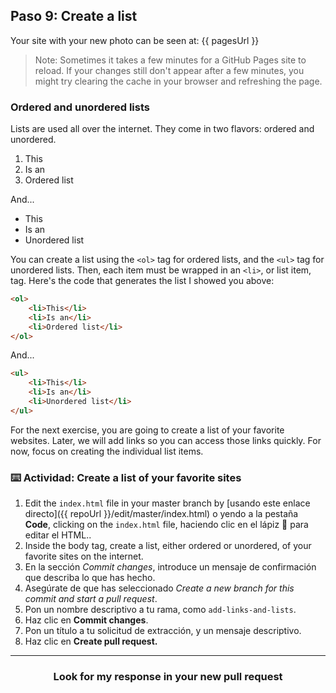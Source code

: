 ## Paso 9: Create a list

Your site with your new photo can be seen at: {{ pagesUrl }}

> Note: Sometimes it takes a few minutes for a GitHub Pages site to reload. If your changes still don't appear after a few minutes, you might try clearing the cache in your browser and refreshing the page. 

### Ordered and unordered lists

Lists are used all over the internet. They come in two flavors: ordered and unordered.

1. This
2. Is an
3. Ordered list

And...

- This
- Is an
- Unordered list

You can create a list using the `<ol>` tag for ordered lists, and the `<ul>` tag for unordered lists. Then, each item must be wrapped in an `<li>`, or list item, tag. Here's the code that generates the list I showed you above:

```html
<ol>
    <li>This</li>
    <li>Is an</li>
    <li>Ordered list</li>
</ol>
```

And...

```html
<ul>
    <li>This</li>
    <li>Is an</li>
    <li>Unordered list</li>
</ul>
```

For the next exercise, you are going to create a list of your favorite websites. Later, we will add links so you can access those links quickly. For now, focus on creating the individual list items.

### :keyboard: Actividad: Create a list of your favorite sites

1. Edit the `index.html` file in your master branch by [usando este enlace directo]({{ repoUrl }}/edit/master/index.html) o yendo a la pestaña **Code**, clicking on the `index.html` file, haciendo clic en el lápiz :pencil: para editar el HTML..
1. Inside the body tag, create a list, either ordered or unordered, of your favorite sites on the internet.
1. En la sección _Commit changes_, introduce un mensaje de confirmación que describa lo que has hecho.
1. Asegúrate de que has seleccionado _Create a new branch for this commit and start a pull request_.
1. Pon un nombre descriptivo a tu rama, como `add-links-and-lists`.
1. Haz clic en **Commit changes**.
1. Pon un título a tu solicitud de extracción, y un mensaje descriptivo.
1. Haz clic en **Create pull request.**

<hr>
<h3 align="center">Look for my response in your new pull request</h3>
